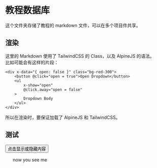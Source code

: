 # 教程数据库

这个文件夹存储了教程的 markdown 文件，可以在多个项目件共享。

## 渲染

这里的 Markdown 使用了 TailwindCSS 的 Class，以及 AlpineJS 的语法。  
比如可能会有这样的片段：

```
<div x-data="{ open: false }" class="bg-red-300">
    <button @click="open = true">Open Dropdown</button>
    <ul
        x-show="open"
        @click.away="open = false"
    >
        Dropdown Body
    </ul>
</div>
```

所以在渲染时，要保证加载了 AlpineJS 和 TailwindCSS。

## 测试

<div x-data="{ open: false }" class="bg-sky-500/50 rounded-2xl justify-center flex flex-col">
    <button @click="open = true">点击显示或隐藏内容</button>
    <ul
        x-show="open"
        @click.away="open = false"
    >
        now you see me
    </ul>
</div>
